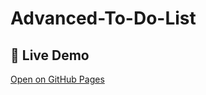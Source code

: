 # Advanced-To-Do-List

## 🚀 Live Demo
[Open on GitHub Pages](https://Jaw1se.github.io/Advanced-To-Do-List-Web-App/)
